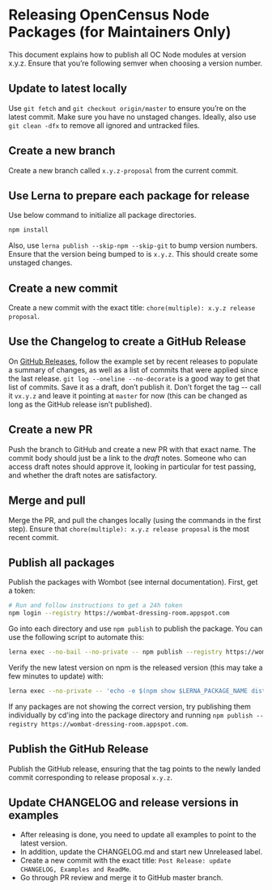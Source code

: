 # Releasing OpenCensus Node Packages (for Maintainers Only)

This document explains how to publish all OC Node modules at version x.y.z. Ensure that you’re following semver when choosing a version number.

## Update to latest locally

Use `git fetch` and `git checkout origin/master` to ensure you’re on the latest commit. Make sure
you have no unstaged changes. Ideally, also use `git clean -dfx` to remove all ignored and
untracked files.

## Create a new branch

Create a new branch called `x.y.z-proposal` from the current commit.

## Use Lerna to prepare each package for release

Use below command to initialize all package directories.

```bash
npm install
```

Also, use `lerna publish --skip-npm --skip-git` to bump version numbers.
Ensure that the version being bumped to is `x.y.z`. This should create some unstaged changes.

## Create a new commit

Create a new commit with the exact title: `chore(multiple): x.y.z release proposal`.

## Use the Changelog to create a GitHub Release

On [GitHub Releases](https://github.com/census-instrumentation/opencensus-node/releases),
follow the example set by recent releases to populate a summary of changes, as well as a list of
commits that were applied since the last release. `git log --oneline --no-decorate` is a good way
to get that list of commits. Save it as a draft, don’t publish it. Don’t forget the tag -- call
it `vx.y.z` and leave it pointing at `master` for now (this can be changed as long as the GitHub
release isn’t published).

## Create a new PR

Push the branch to GitHub and create a new PR with that exact name. The commit body should just
be a link to the *draft* notes. Someone who can access draft notes should approve it, looking
in particular for test passing, and whether the draft notes are satisfactory.

## Merge and pull

Merge the PR, and pull the changes locally (using the commands in the first step). Ensure that
`chore(multiple): x.y.z release proposal` is the most recent commit.

## Publish all packages

Publish the packages with Wombot (see internal documentation). First, get a
token:

```bash
# Run and follow instructions to get a 24h token
npm login --registry https://wombat-dressing-room.appspot.com
```

Go into each directory and use `npm publish` to publish the package. You can use the following
script to automate this:

```bash
lerna exec --no-bail --no-private -- npm publish --registry https://wombat-dressing-room.appspot.com
```

Verify the new latest version on npm is the released version (this may take a
few minutes to update) with:

```bash
lerna exec --no-private -- 'echo -e $(npm show $LERNA_PACKAGE_NAME dist-tags.latest --json) $LERNA_PACKAGE_NAME'
```

If any packages are not showing the correct version, try publishing them
individually by cd'ing into the package directory and running `npm publish
--registry https://wombat-dressing-room.appspot.com`.

## Publish the GitHub Release

Publish the GitHub release, ensuring that the tag points to the newly landed commit corresponding to release proposal `x.y.z`.

## Update CHANGELOG and release versions in examples
* After releasing is done, you need to update all examples to point to the latest
version.
* In addition, update the CHANGELOG.md and start new Unreleased label.
* Create a new commit with the exact title: `Post Release: update CHANGELOG, Examples and ReadMe`.
* Go through PR review and merge it to GitHub master branch.
